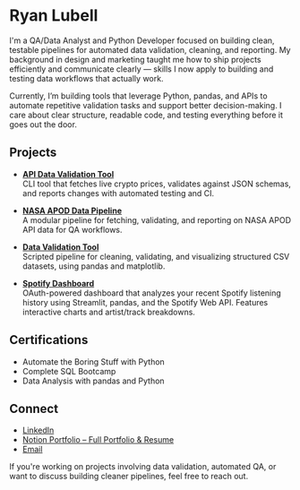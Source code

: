 # Ryan Lubell

I'm a QA/Data Analyst and Python Developer focused on building clean, testable pipelines for automated data validation, cleaning, and reporting. My background in design and marketing taught me how to ship projects efficiently and communicate clearly — skills I now apply to building and testing data workflows that actually work.

Currently, I’m building tools that leverage Python, pandas, and APIs to automate repetitive validation tasks and support better decision-making. I care about clear structure, readable code, and testing everything before it goes out the door.

## Projects

- **[API Data Validation Tool](https://github.com/rylub/api_data_validation)**  
  CLI tool that fetches live crypto prices, validates against JSON schemas, and reports changes with automated testing and CI.

- **[NASA APOD Data Pipeline](https://github.com/rylub/nasa-apod-data-qa-pipeline)**  
  A modular pipeline for fetching, validating, and reporting on NASA APOD API data for QA workflows.

- **[Data Validation Tool](https://github.com/rylub/data-validation-tool)**  
  Scripted pipeline for cleaning, validating, and visualizing structured CSV datasets, using pandas and matplotlib.

- ****[Spotify Dashboard](https://github.com/rylub/spotify-dashboard)****  
  OAuth-powered dashboard that analyzes your recent Spotify listening history using Streamlit, pandas, and the Spotify Web API. Features interactive charts and              artist/track breakdowns.

## Certifications

- Automate the Boring Stuff with Python  
- Complete SQL Bootcamp  
- Data Analysis with pandas and Python

## Connect

- [LinkedIn](https://www.linkedin.com/in/ryan-lubell)  
- [Notion Portfolio – Full Portfolio & Resume](https://www.notion.so/Ryan-Lubell-QA-Data-Python-Portfolio-2310281aa0dd8019a6b3d202b7990f00)  
- [Email](mailto:lubellryan@gmail.com)

If you're working on projects involving data validation, automated QA, or want to discuss building cleaner pipelines, feel free to reach out.

